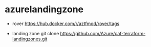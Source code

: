 # azurelandingzone

- rover 
https://hub.docker.com/r/aztfmod/rover/tags

- landing zone
git clone https://github.com/Azure/caf-terraform-landingzones.git


